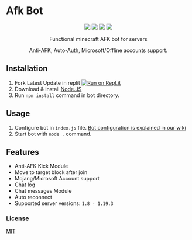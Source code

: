 # Afk Bot
<p align="center"> 
    <img src="https://img.shields.io/github/issues/Ninja-69/MinecraftAfkBot">
    <img src="https://img.shields.io/github/forks/Ninja-69/MinecraftAfkBot">
    <img src="https://img.shields.io/github/stars/Ninja-69/MinecraftAfkBot">
    <img src="https://img.shields.io/github/license/Ninja-69/MinecraftAfkBot">
</p>

<p align="center">
    Functional minecraft AFK bot for servers
</p>

<p align="center">
    Anti-AFK, Auto-Auth, Microsoft/Offline accounts support.
</p>

## Installation

 1. Fork Latest Update in replit [![Run on Repl.it](https://replit.com/badge/github/Ninja-69/MinecraftAfkBot)](https://replit.com/new/github/Ninja-69/MinecraftAfkBot)
 2. Download & install [Node.JS](https://nodejs.org/en/download/)
 3. Run `npm install` command in bot directory.
 
 ## Usage
 
 1. Configure bot in `index.js` file. [Bot configuration is explained in our wiki](https://urfate.gitbook.io/afk-bot/bot-configuration)
 2. Start bot with `node .` command.

## Features

 - Anti-AFK Kick Module
 - Move to target block after join
 - Mojang/Microsoft Account support
 - Chat log
 - Chat messages Module
 - Auto reconnect
 - Supported server versions: `1.8 - 1.19.3`
 
 ### License
 [MIT](https://github.com/urFate/Afk-Bot/blob/main/LICENSE)
